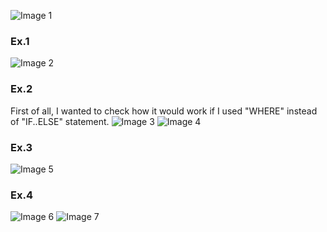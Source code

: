 ![Image 1](https://github.com/AshleyBlair/SQL/blob/master/LAB5/screenshots/tasks.jpg)

### Ex.1
![Image 2](https://github.com/AshleyBlair/SQL/blob/master/LAB5/screenshots/1.png)
### Ex.2
First of all, I wanted to check how it would work if I used "WHERE" instead of "IF..ELSE" statement.
![Image 3](https://github.com/AshleyBlair/SQL/blob/master/LAB5/screenshots/2_test.png)
![Image 4]()
### Ex.3
![Image 5](https://github.com/AshleyBlair/SQL/blob/master/LAB5/screenshots/3.png)

### Ex.4
![Image 6](https://github.com/AshleyBlair/SQL/blob/master/LAB5/screenshots/4_1.png)
![Image 7]()

